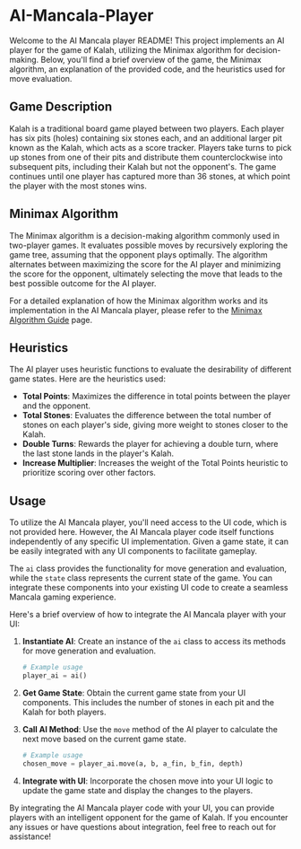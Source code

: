# AI-Mancala-Player

Welcome to the AI Mancala player README! This project implements an AI player for the game of Kalah, utilizing the Minimax algorithm for decision-making. Below, you'll find a brief overview of the game, the Minimax algorithm, an explanation of the provided code, and the heuristics used for move evaluation.

## Game Description

Kalah is a traditional board game played between two players. Each player has six pits (holes) containing six stones each, and an additional larger pit known as the Kalah, which acts as a score tracker. Players take turns to pick up stones from one of their pits and distribute them counterclockwise into subsequent pits, including their Kalah but not the opponent's. The game continues until one player has captured more than 36 stones, at which point the player with the most stones wins.

## Minimax Algorithm

The Minimax algorithm is a decision-making algorithm commonly used in two-player games. It evaluates possible moves by recursively exploring the game tree, assuming that the opponent plays optimally. The algorithm alternates between maximizing the score for the AI player and minimizing the score for the opponent, ultimately selecting the move that leads to the best possible outcome for the AI player.

For a detailed explanation of how the Minimax algorithm works and its implementation in the AI Mancala player, please refer to the [Minimax Algorithm Guide](https://github.com/devikadwivedi/Minimax-Mancala-Player/blob/main/MinimaxGuide.md) page.

## Heuristics

The AI player uses heuristic functions to evaluate the desirability of different game states. Here are the heuristics used:

- **Total Points**: Maximizes the difference in total points between the player and the opponent.
- **Total Stones**: Evaluates the difference between the total number of stones on each player's side, giving more weight to stones closer to the Kalah.
- **Double Turns**: Rewards the player for achieving a double turn, where the last stone lands in the player's Kalah.
- **Increase Multiplier**: Increases the weight of the Total Points heuristic to prioritize scoring over other factors.

## Usage

To utilize the AI Mancala player, you'll need access to the UI code, which is not provided here. However, the AI Mancala player code itself functions independently of any specific UI implementation. Given a game state, it can be easily integrated with any UI components to facilitate gameplay.

The `ai` class provides the functionality for move generation and evaluation, while the `state` class represents the current state of the game. You can integrate these components into your existing UI code to create a seamless Mancala gaming experience.

Here's a brief overview of how to integrate the AI Mancala player with your UI:

1. **Instantiate AI**: Create an instance of the `ai` class to access its methods for move generation and evaluation.

   ```python
   # Example usage
   player_ai = ai()
   ```

2. **Get Game State**: Obtain the current game state from your UI components. This includes the number of stones in each pit and the Kalah for both players.

3. **Call AI Method**: Use the `move` method of the AI player to calculate the next move based on the current game state.

   ```python
   # Example usage
   chosen_move = player_ai.move(a, b, a_fin, b_fin, depth)
   ```

4. **Integrate with UI**: Incorporate the chosen move into your UI logic to update the game state and display the changes to the players.

By integrating the AI Mancala player code with your UI, you can provide players with an intelligent opponent for the game of Kalah. If you encounter any issues or have questions about integration, feel free to reach out for assistance!
